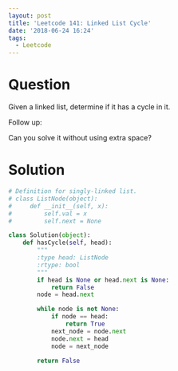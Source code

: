```yaml
---
layout: post
title: 'Leetcode 141: Linked List Cycle'
date: '2018-06-24 16:24'
tags:
  - Leetcode
---
```


# Question
Given a linked list, determine if it has a cycle in it.

Follow up:

Can you solve it without using extra space?

# Solution
```python
# Definition for singly-linked list.
# class ListNode(object):
#     def __init__(self, x):
#         self.val = x
#         self.next = None

class Solution(object):
    def hasCycle(self, head):
        """
        :type head: ListNode
        :rtype: bool
        """
        if head is None or head.next is None:
            return False
        node = head.next

        while node is not None:
            if node == head:
                return True
            next_node = node.next
            node.next = head
            node = next_node

        return False
```
